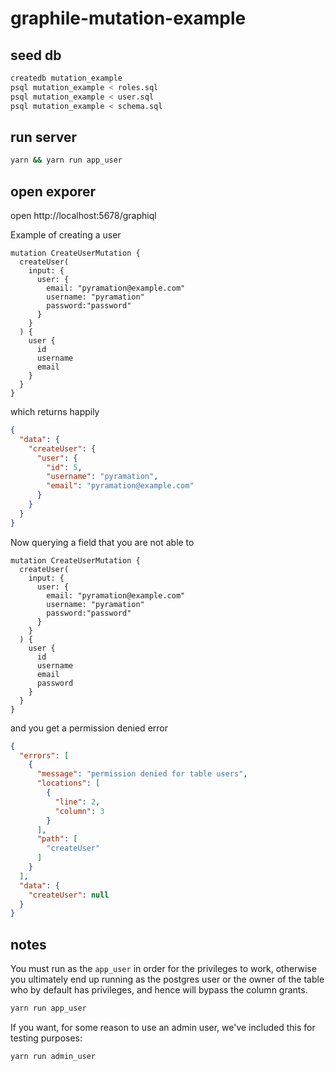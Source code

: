 # graphile-mutation-example

## seed db

```sh
createdb mutation_example
psql mutation_example < roles.sql
psql mutation_example < user.sql
psql mutation_example < schema.sql
```

## run server

```sh
yarn && yarn run app_user
```

## open exporer

open http://localhost:5678/graphiql

Example of creating a user

```gql
mutation CreateUserMutation {
  createUser(
    input: {
      user: {
        email: "pyramation@example.com"
        username: "pyramation"
        password:"password"
      }
    }
  ) {
    user {
      id
      username
      email 
    }
  }
}
```

which returns happily

```json
{
  "data": {
    "createUser": {
      "user": {
        "id": 5,
        "username": "pyramation",
        "email": "pyramation@example.com"
      }
    }
  }
}
```

Now querying a field that you are not able to

```gql
mutation CreateUserMutation {
  createUser(
    input: {
      user: {
        email: "pyramation@example.com"
        username: "pyramation"
        password:"password"
      }
    }
  ) {
    user {
      id
      username
      email 
      password
    }
  }
}
```

and you get a permission denied error

```json
{
  "errors": [
    {
      "message": "permission denied for table users",
      "locations": [
        {
          "line": 2,
          "column": 3
        }
      ],
      "path": [
        "createUser"
      ]
    }
  ],
  "data": {
    "createUser": null
  }
}
```

## notes

You must run as the `app_user` in order for the privileges to work, otherwise you ultimately end up running as the postgres user or the owner of the table who by default has privileges, and hence will bypass the column grants.

```sh
yarn run app_user
```

If you want, for some reason to use an admin user, we've included this for testing purposes:

```sh
yarn run admin_user
```
